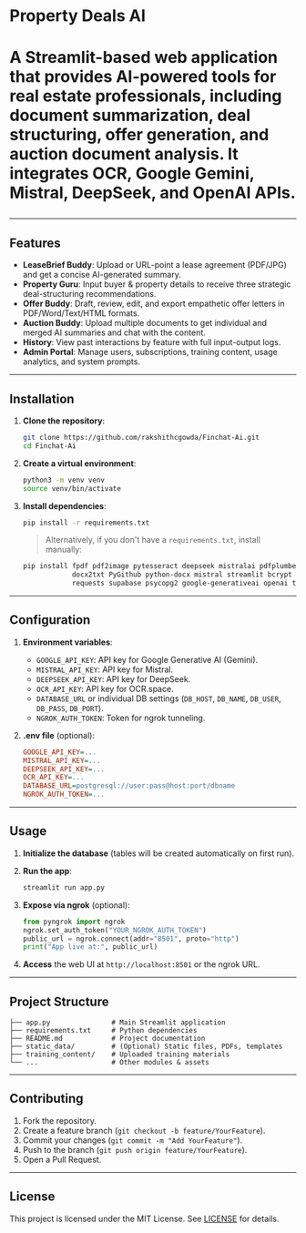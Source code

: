 <h1>Property Deals AI<h1/>

A Streamlit-based web application that provides AI-powered tools for real estate professionals, including document summarization, deal structuring, offer generation, and auction document analysis. It integrates OCR, Google Gemini, Mistral, DeepSeek, and OpenAI APIs.

---

## Features

* **LeaseBrief Buddy**: Upload or URL-point a lease agreement (PDF/JPG) and get a concise AI-generated summary.
* **Property Guru**: Input buyer & property details to receive three strategic deal-structuring recommendations.
* **Offer Buddy**: Draft, review, edit, and export empathetic offer letters in PDF/Word/Text/HTML formats.
* **Auction Buddy**: Upload multiple documents to get individual and merged AI summaries and chat with the content.
* **History**: View past interactions by feature with full input-output logs.
* **Admin Portal**: Manage users, subscriptions, training content, usage analytics, and system prompts.

---

## Installation

1. **Clone the repository**:

   ```bash
   git clone https://github.com/rakshithcgowda/Finchat-Ai.git
   cd Finchat-Ai
   ```

2. **Create a virtual environment**:

   ```bash
   python3 -m venv venv
   source venv/bin/activate
   ```

3. **Install dependencies**:

   ```bash
   pip install -r requirements.txt
   ```

   > Alternatively, if you don't have a `requirements.txt`, install manually:

   ```bash
   pip install fpdf pdf2image pytesseract deepseek mistralai pdfplumber pylovepdf \
               docx2txt PyGithub python-docx mistral streamlit bcrypt PyPDF2 streamlit-javascript \
               requests supabase psycopg2 google-generativeai openai torch torchvision pyngrok
   ```

---

## Configuration

1. **Environment variables**:

   * `GOOGLE_API_KEY`: API key for Google Generative AI (Gemini).
   * `MISTRAL_API_KEY`: API key for Mistral.
   * `DEEPSEEK_API_KEY`: API key for DeepSeek.
   * `OCR_API_KEY`: API key for OCR.space.
   * `DATABASE_URL` or individual DB settings (`DB_HOST`, `DB_NAME`, `DB_USER`, `DB_PASS`, `DB_PORT`).
   * `NGROK_AUTH_TOKEN`: Token for ngrok tunneling.

2. **.env file** (optional):

   ```ini
   GOOGLE_API_KEY=...
   MISTRAL_API_KEY=...
   DEEPSEEK_API_KEY=...
   OCR_API_KEY=...
   DATABASE_URL=postgresql://user:pass@host:port/dbname
   NGROK_AUTH_TOKEN=...
   ```

---

## Usage

1. **Initialize the database** (tables will be created automatically on first run).

2. **Run the app**:

   ```bash
   streamlit run app.py
   ```

3. **Expose via ngrok** (optional):

   ```python
   from pyngrok import ngrok
   ngrok.set_auth_token("YOUR_NGROK_AUTH_TOKEN")
   public_url = ngrok.connect(addr="8501", proto="http")
   print("App live at:", public_url)
   ```

4. **Access** the web UI at `http://localhost:8501` or the ngrok URL.

---

## Project Structure

```
├── app.py               # Main Streamlit application
├── requirements.txt     # Python dependencies
├── README.md            # Project documentation
├── static_data/         # (Optional) Static files, PDFs, templates
├── training_content/    # Uploaded training materials
└── ...                  # Other modules & assets
```

---

## Contributing

1. Fork the repository.
2. Create a feature branch (`git checkout -b feature/YourFeature`).
3. Commit your changes (`git commit -m "Add YourFeature"`).
4. Push to the branch (`git push origin feature/YourFeature`).
5. Open a Pull Request.

---

## License

This project is licensed under the MIT License. See [LICENSE](LICENSE) for details.
